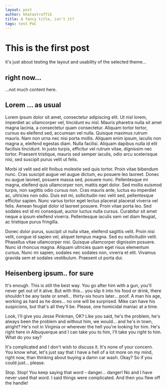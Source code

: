 ```yaml
---
layout: post
author: khatastroffik
title: A fancy title, isn't it?
tags: test PoC
---
```


# This is the first post

it's just about testing the layout and usability of the selected theme...

## right now...

...not much content here.

## Lorem ... as usual

 Lorem ipsum dolor sit amet, consectetur adipiscing elit. Ut nisl lorem, imperdiet ac ullamcorper vel, tincidunt eu nisl. Mauris pharetra nulla sit amet magna lacinia, a consectetur quam consectetur. Aliquam tortor tortor, cursus eu eleifend sed, accumsan vel nulla. Quisque maximus rutrum mauris. Nam non urna nec nisi porta mollis. Aliquam enim ipsum, iaculis non magna a, eleifend egestas diam. Nulla facilisi. Aliquam dapibus nulla id elit facilisis tincidunt. In justo turpis, efficitur vel rutrum vitae, dignissim nec tortor. Praesent tristique, mauris sed semper iaculis, odio arcu scelerisque nisi, sed suscipit purus velit ut felis.

Morbi id velit sed elit finibus molestie sed quis tortor. Proin vitae bibendum nunc. Cras suscipit augue vel augue dictum, eu posuere leo laoreet. Donec eu augue laoreet, posuere massa sed, posuere nunc. Pellentesque mi magna, eleifend quis ullamcorper non, mattis eget dolor. Sed mollis euismod turpis, non sagittis odio cursus non. Cras mauris ante, luctus eu imperdiet ac, ultricies non odio. Duis est mi, sollicitudin nec velit sed, pellentesque efficitur sapien. Nunc varius tortor eget lectus placerat placerat viverra vel felis. Aenean feugiat dolor id laoreet posuere. Proin vitae porta leo. Sed sodales est id mi consequat, auctor luctus nulla cursus. Curabitur sit amet neque a ipsum eleifend viverra. Pellentesque iaculis sem vel diam feugiat, ac tristique purus fringilla.

Donec dolor purus, suscipit ut nulla vitae, eleifend sagittis velit. Proin nisi velit, congue id sapien vel, aliquet tempus magna. Sed eu sollicitudin velit. Phasellus vitae ullamcorper nisi. Quisque ullamcorper dignissim posuere. Nunc id rhoncus magna. Aliquam ultricies quam eget risus elementum cursus. Nunc mi sapien, sodales nec sodales non, viverra et elit. Vivamus gravida sem et sodales vestibulum. Praesent ut porta dui. 


## Heisenberg ipsum.. for sure

It's enough. This is still the best way. You go after him with a gun, you'll never get out of it alive. But with this... you slip it into his food or drink, there shouldn't be any taste or smell... thirty-six hours later... poof. A man his age, working as hard as he does... no one will be surprised. Mike can have his suspicions, but that's all they'll be. Please, one homicidal maniac at a time. 

Look, I'll give you Jesse Pinkman, OK? Like you said, he's the problem, he's always been the problem and without him, we would... and he's in town, alright? He's not in Virginia or wherever the hell you're looking for him. He's right here in Albuquerque and I can take you to him, I'll take you right to him. What do you say? 

It's complicated and I don't wish to discuss it. It's none of your concern. You know what, let's just say that I have a hell of a lot more on my mind, right now, than thinking about buying a damn car wash. Okay? So if you could just... please. 

Stop. Stop! You keep saying that word - danger... danger! No and I have never used that word. I said things were complicated. And then you flew off the handle! 
